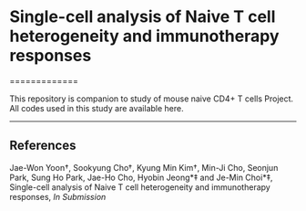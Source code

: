 # Single-cell analysis of Naive T cell heterogeneity and immunotherapy responses

=============

This repository is companion to study of mouse naive CD4+ T cells Project. All codes used in this study are available here.

-------------

## References
Jae-Won Yoon†, Sookyung Cho†, Kyung Min Kim†, Min-Ji Cho, Seonjun Park, Sung Ho Park, Jae-Ho Cho, Hyobin Jeong*‡ and Je-Min Choi*‡, Single-cell analysis of Naive T cell heterogeneity and immunotherapy responses, _In Submission_
